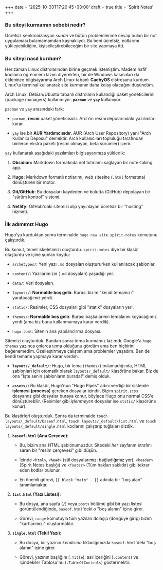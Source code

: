 +++
date = '2025-10-30T17:20:45+03:00'
draft = true
title = 'Spirit Notes'
+++

### Bu siteyi kurmamın sebebi nedir?

Ücretsiz senkronizasyon _sunan_ ve bütün problemlerime cevap bulan bir not uygulaması bulamamamdan kaynaklıydı. Bu beni ücretsiz, notlarımı yükleyebildiğim, kişiselleştirebileceğim bir site yapmaya itti.

### Bu siteyi nasıl kurdum?

Her zaman Linux distrolarından birine geçmek istemiştim. Madem hafif kodlama öğrenmem lazım diyerekten, bir de Windows kasmaları da eklenince bilgisayarıma Arch Linux tabanlı **CachyOS** distrosunu kurdum. Linux'ta terminal kullanarak site kurmanın daha kolay olacağını düşündüm.

Arch Linux, Debian/Ubuntu tabanlı distroların kullandığı paket yöneticilerini (package managers) kullanmıyor. **`pacman`** ve **`yay`** kullanıyor.

`pacman` ve `yay` arasındaki fark:

- `pacman`, **resmi** paket yöneticisidir. Arch'ın resmi depolarındaki yazılımları kurar.
    
- `yay` ise bir **AUR Yardımcısıdır**. AUR (Arch User Repository) yani "Arch Kullanıcı Deposu" demektir. Arch kullanıcıları topluluğu tarafından binlerce ekstra paketi (resmi olmayan, beta sürümler) içerir.
    

`yay` kullanarak aşağıdaki yazılımları bilgisayarımıza yükledik:

1. **Obsidian:** Markdown formatında not tutmamı sağlayan bir note-taking app.
    
2. **Hugo:** Markdown formatlı notlarımı, web sitesine (`.html` formatına) dönüştüren bir motor.
    
3. **Git/GitHub:** Bu dosyaları kaydeden ve bulutta (GitHub) depolayan bir "sürüm kontrol" sistemi.
    
4. **Netlify:** GitHub'daki sitemizi alıp yayınlayan ücretsiz bir "hosting" hizmeti.
    

### İlk adımımız Hugo

Hugo'yu kurduktan sonra terminalde `hugo new site spirit-notes` komutunu çalıştırdık.

Bu komut, temel iskeletimizi oluşturdu. `spirit-notes` diye bir klasör oluşturdu ve içine şunları koydu:

- `archetypes/`: Yeni yazı `.md` dosyaları oluştururken kullanılacak şablonlar.
    
- `content/`: Yazılarımızın (`.md` dosyaları) yaşadığı yer.
    
- `data/`: Veri dosyaları.
    
- `layouts/`: **Normalde boş gelir.** Burası bizim "kendi temamızı" yaratacağımız yerdi.
    
- `static/`: Resimler, CSS dosyaları gibi "statik" dosyaların yeri.
    
- `themes/`: **Normalde boş gelir.** Burası başkalarının temalarını koyacağımız yerdi (ama biz bunu kullanmamaya karar verdik).
    
- `hugo.toml`: Sitenin ana yapılandırma dosyası.
    

Sitemizi oluşturduk. Bundan sonra tema kurmamız lazımdı. Google'a `hugo themes` yazınca onlarca tema olduğunu gördüm ama ben hiçbirini beğenemedim. Özelleştirmeye çalıştım ama problemler yaşadım. Ben de kendi temamı yapmaya karar verdim.

- **`layouts/_default/`:** Hugo, bir tema (`themes/`) bulamadığında, HTML şablonları için otomatik olarak `layouts/_default/` klasörüne bakar. Biz de ona "İşte senin şablonların burada!" demiş olduk.
    
- **`assets/`:** Bu klasör, Hugo'nun "Hugo Pipes" adını verdiği bir sistemle **işlemesi (process)** gereken dosyalar içindir. Bizim `spirit.scss` dosyamız gibi dosyalar buraya konur, böylece Hugo onu normal CSS'e dönüştürebilir. (Resimler gibi _işlenmeyen_ dosyalar ise `static/` klasörüne konur).
    

Bu klasörleri oluşturduk. Sonra da terminalde `touch layouts/_default/baseof.html`, `touch layouts/_default/list.html` ve `touch layouts/_default/single.html` kodlarını çalıştırıp tuğlaları dizdik.

1. **`baseof.html` (Ana Çerçeve):**
    
    - Bu, bizim ana HTML şablonumuzdur. Sitedeki _her_ sayfanın etrafını saran bir "resim çerçevesi" gibi düşün.
        
    - İçinde `<html>`, `<head>` (stil dosyalarımızı bağladığımız yer), `<header>` (Spirit Notes başlığı) ve `<footer>` (Tüm hakları saklıdır) gibi tekrar eden kodlar bulunur.
        
    - En önemli görevi, `{{ block "main" . }}` adında bir "boş alan" tanımlamaktır.
        
2. **`list.html` (Yazı Listesi):**
    
    - Bu dosya, ana sayfa (`/`) veya `posts` bölümü gibi bir yazı listesi görüntülendiğinde, `baseof.html`'deki o "boş alanın" içine girer.
        
    - Görevi, `range` komutuyla tüm yazıları dolaşıp (döngüye girip) bizim "kartlarımızı" oluşturmaktır.
        
3. **`single.html` (Tekil Yazı):**
    
    - Bu dosya, bir yazının _kendisine_ tıkladığımızda `baseof.html`'deki "boş alanın" içine girer.
        
    - Görevi, yazının başlığını (`.Title`), asıl içeriğini (`.Content`) ve İçindekiler Tablosu'nu (`.TableOfContents`) göstermektir.